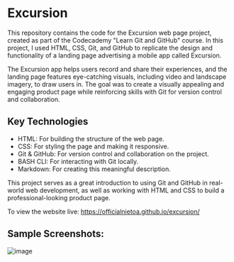 # Excursion

This repository contains the code for the Excursion web page project, created as part of the Codecademy "Learn Git and GitHub" course. In this project, I used HTML, CSS, Git, and GitHub to replicate the design and functionality of a landing page advertising a mobile app called Excursion.

The Excursion app helps users record and share their experiences, and the landing page features eye-catching visuals, including video and landscape imagery, to draw users in. The goal was to create a visually appealing and engaging product page while reinforcing skills with Git for version control and collaboration.

## Key Technologies
- HTML: For building the structure of the web page.
- CSS: For styling the page and making it responsive.
- Git & GitHub: For version control and collaboration on the project.
- BASH CLI: For interacting with Git locally.
- Markdown: For creating this meaningful description.

This project serves as a great introduction to using Git and GitHub in real-world web development, as well as working with HTML and CSS to build a professional-looking product page.

To view the website live: 
https://officialnietoa.github.io/excursion/

## Sample Screenshots:

![image](https://github.com/user-attachments/assets/e3b0462e-0acc-4ae2-bcf0-2a9df2d8bc86)
